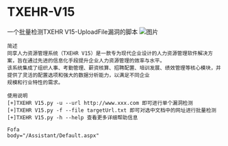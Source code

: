 # TXEHR-V15
一个批量检测TXEHR V15-UploadFile漏洞的脚本
![图片](https://github.com/user-attachments/assets/fb4d9397-bbe2-4bdd-81da-949e5554dbd0)

```
简述
同享人力资源管理系统（TXEHR V15）是一款专为现代企业设计的人力资源管理软件解决方案，旨在通过先进的信息化手段提升企业人力资源管理的效率与水平。
该系统集成了组织人事、考勤管理、薪资核算、招聘配置、培训发展、绩效管理等核心模块，并提供了灵活的配置选项和强大的数据分析能力，以满足不同企业
规模和行业特性的需求。

使用说明
[+]TXEHR V15.py -u --url http://www.xxx.com 即可进行单个漏洞检测
[+]TXEHR V15.py -f --file targetUrl.txt 即可对选中文档中的网址进行批量检测
[+]TXEHR V15.py -h --help 查看更多详细帮助信息

Fofa
body="/Assistant/Default.aspx"
```
